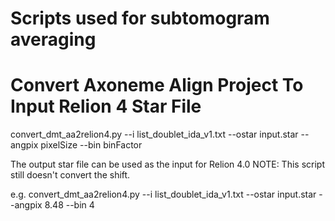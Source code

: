 # Scripts used for subtomogram averaging

# Convert Axoneme Align Project To Input Relion 4 Star File

convert_dmt_aa2relion4.py --i list_doublet_ida_v1.txt --ostar input.star --angpix pixelSize --bin binFactor

The output star file can be used as the input for Relion 4.0
NOTE: This script still doesn't convert the shift.

e.g. convert_dmt_aa2relion4.py --i list_doublet_ida_v1.txt --ostar input.star --angpix 8.48 --bin 4

